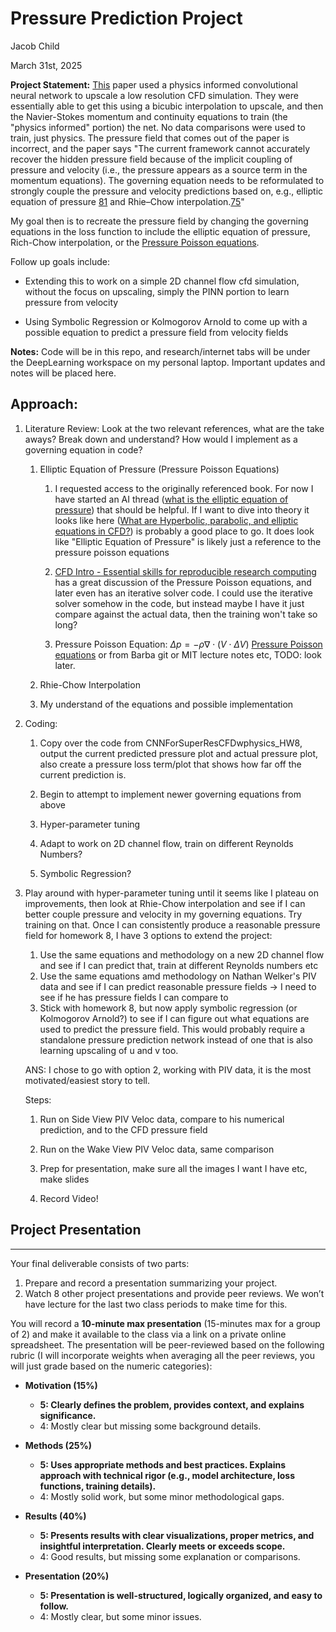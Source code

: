 # Pressure Prediction Project

Jacob Child

March 31st, 2025

**Project Statement:** [This](https://pubs.aip.org/aip/pof/article/33/7/073603/1076765/Super-resolution-and-denoising-of-fluid-flow-using) paper used a physics informed convolutional neural network to upscale a low resolution CFD simulation. They were essentially able to get this using a bicubic interpolation to upscale, and then the Navier-Stokes momentum and continuity equations to train (the "physics informed" portion) the net. No data comparisons were used to train, just physics. The pressure field that comes out of the paper is incorrect, and the paper says "The current framework cannot accurately recover the hidden pressure field because of the implicit coupling of pressure and velocity (i.e., the pressure appears as a source term in the momentum equations). The governing equation needs to be reformulated to strongly couple the pressure and velocity predictions based on, e.g., elliptic equation of pressure [81](https://www.taylorfrancis.com/books/mono/10.1201/9781482234213/numerical-heat-transfer-fluid-flow-suhas-patankar) and Rhie–Chow interpolation.[75](https://arc.aiaa.org/doi/10.2514/3.8284)" 

My goal then is to recreate the pressure field by changing the governing equations in the loss function to include the elliptic equation of pressure, Rich-Chow interpolation, or the [Pressure Poisson equations](https://en.wikipedia.org/wiki/Poisson%27s_equation#:~:text=adaptive%20octree.-,Fluid%20dynamics,-%5Bedit%5D).

Follow up goals include: 

- Extending this to work on a simple 2D channel flow cfd simulation, without the focus on upscaling, simply the PINN portion to learn pressure from velocity

- Using Symbolic Regression or Kolmogorov Arnold to come up with a possible equation to predict a pressure field from velocity fields

**Notes:** Code will be in this repo, and research/internet tabs will be under the DeepLearning workspace on my personal laptop. Important updates and notes will be placed here.

## Approach:

1. Literature Review: Look at the two relevant references, what are the take aways? Break down and understand? How would I implement as a governing equation in code?
   
   1. Elliptic Equation of Pressure (Pressure Poisson Equations)
      
      1. I requested access to the originally referenced book. For now I have started  an AI thread ([what is the elliptic equation of pressure](https://www.perplexity.ai/search/what-is-the-elliptic-equation-yBst_IWXS1.X9f22k101pw)) that should be helpful. If I want to dive into theory it looks like here ([What are Hyperbolic, parabolic, and elliptic equations in CFD?](https://cfd.university/learn/10-key-concepts-everyone-must-understand-in-cfd/what-are-hyperbolic-parabolic-and-elliptic-equations-in-cfd/)) is probably a good place to go. It does look like "Elliptic Equation of Pressure" is likely just a reference to the pressure poisson equations 
      
      2. [CFD Intro - Essential skills for reproducible research computing](https://barbagroup.github.io/essential_skills_RRC/numba/4/) has a great discussion of the Pressure Poisson equations, and later even has an iterative solver code. I could use the iterative solver somehow in the code, but instead maybe I have it just compare against the actual data, then the training won't take so long?
      
      3. Pressure Poisson Equation: $\Delta p = -\rho \nabla \cdot (V \cdot \Delta V)$ [Pressure Poisson equations](https://en.wikipedia.org/wiki/Poisson%27s_equation#:~:text=adaptive%20octree.-,Fluid%20dynamics,-%5Bedit%5D) or from Barba git or MIT lecture notes etc, TODO: look later. 
   
   2. Rhie-Chow Interpolation
   
   3. My understand of the equations and possible implementation

2. Coding: 
   
   1. Copy over the code from CNNForSuperResCFDwphysics_HW8, output the current predicted pressure plot and actual pressure plot, also create a pressure loss term/plot that shows how far off the current prediction is.
   
   2. Begin to attempt to implement newer governing equations from above
   
   3. Hyper-parameter tuning
   
   4. Adapt to work on 2D channel flow, train on different Reynolds Numbers?
   
   5. Symbolic Regression? 

3. Play around with hyper-parameter tuning until it seems like I plateau on improvements, then look at Rhie-Chow interpolation and see if I can better couple pressure and velocity in my governing equations. Try training on that. Once I can consistently produce a reasonable pressure field for homework 8, I have 3 options to extend the project:
   
   1. Use the same equations and methodology on a new 2D channel flow and see if I can predict that, train at different Reynolds numbers etc
   2. Use the same equations amd methodology on Nathan Welker's PIV data and see if I can predict reasonable pressure fields -> I need to see if he has pressure fields I can compare to
   3. Stick with homework 8, but now apply symbolic regression (or Kolmogorov Arnold?) to see if I can figure out what equations are used to predict the pressure field. This would probably require a standalone pressure prediction network instead of one that is also learning upscaling of u and v too.
   
   ANS: I chose to go with option 2, working with PIV data, it is the most motivated/easiest story to tell.
   
   Steps:
   
   1. Run on Side View PIV Veloc data, compare to his numerical prediction, and to the CFD pressure field
   
   2. Run on the Wake View PIV Veloc data, same comparison
   
   3. Prep for presentation, make sure all the images I want I have etc, make slides
   
   4. Record Video!

## Project Presentation

---

Your final deliverable consists of two parts:

1. Prepare and record a presentation summarizing your project.
2. Watch 8 other project presentations and provide peer reviews. We won’t have lecture for the last two class periods to make time for this.

You will record a **10-minute max presentation** (15-minutes max for a group of 2) and make it available to the class via a link on a private online spreadsheet. The presentation will be peer-reviewed based on the following rubric (I will incorporate weights when averaging all the peer reviews, you will just grade based on the numeric categories):

- **Motivation (15%)**
  
  - **5: Clearly defines the problem, provides context, and explains significance.**
  - 4: Mostly clear but missing some background details.

- **Methods (25%)**
  
  - **5: Uses appropriate methods and best practices. Explains approach with technical rigor (e.g., model architecture, loss functions, training details).**
  - 4: Mostly solid work, but some minor methodological gaps.

- **Results (40%)**
  
  - **5: Presents results with clear visualizations, proper metrics, and insightful interpretation. Clearly meets or exceeds scope.**
  - 4: Good results, but missing some explanation or comparisons.

- **Presentation (20%)**
  
  - **5: Presentation is well-structured, logically organized, and easy to follow.**
  - 4: Mostly clear, but some minor issues.
